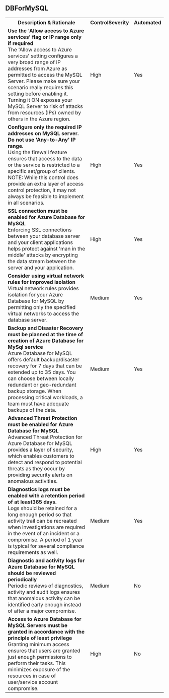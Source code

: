 <html>
<head>

</head><body>
<H2>DBForMySQL</H2><table><tr><th>Description & Rationale</th><th>ControlSeverity</th><th>Automated</th></tr>
<tr><td><b>Use the 'Allow access to Azure services' flag or IP range only if required</b><br/>The 'Allow access to Azure services' setting configures a very broad range of IP addresses from Azure as permitted to access the MySQL Server. Please make sure your scenario really requires this setting before enabling it. Turning it ON exposes your MySQL Server to risk of attacks from resources (IPs) owned by others in the Azure region.</td><td>High</td><td>Yes</td></tr><tr><td><b>Configure only the required IP addresses on MySQL server. Do not use 'Any-to-Any' IP range.</b><br/>Using the firewall feature ensures that access to the data or the service is restricted to a specific set/group of clients. NOTE: While this control does provide an extra layer of access control protection, it may not always be feasible to implement in all scenarios.</td><td>High</td><td>Yes</td></tr><tr><td><b>SSL connection must be enabled for Azure Database for MySQL</b><br/>Enforcing SSL connections between your database server and your client applications helps protect against 'man in the middle' attacks by encrypting the data stream between the server and your application.</td><td>High</td><td>Yes</td></tr><tr><td><b>Consider using virtual network rules for improved isolation</b><br/>Virtual network rules provides isolation for your Azure Database for MySQL by permitting only the specified virtual networks to access the database server.</td><td>Medium</td><td>Yes</td></tr><tr><td><b>Backup and Disaster Recovery must be planned at the time of creation of Azure Database for MySql service</b><br/>Azure Database for MySQL offers default backup/disaster recovery for 7 days that can be extended up to 35 days. You can choose between locally redundant or geo-redundant backup storage. When processing critical workloads, a team must have adequate backups of the data.</td><td>Medium</td><td>Yes</td></tr><tr><td><b>Advanced Threat Protection must be enabled for Azure Database for MySQL</b><br/>Advanced Threat Protection for Azure Database for MySQL provides a layer of security, which enables customers to detect and respond to potential threats as they occur by providing security alerts on anomalous activities.</td><td>High</td><td>Yes</td></tr><tr><td><b>Diagnostics logs must be enabled with a retention period of at least365 days.</b><br/>Logs should be retained for a long enough period so that activity trail can be recreated when investigations are required in the event of an incident or a compromise. A period of 1 year is typical for several compliance requirements as well.</td><td>Medium</td><td>Yes</td></tr><tr><td><b>Diagnostic and activity logs for Azure Database for MySQL should be reviewed periodically</b><br/>Periodic reviews of diagnostics, activity and audit logs ensures that anomalous activity can be identified early enough instead of after a major compromise.</td><td>Medium</td><td>No</td></tr><tr><td><b>Access to Azure Database for MySQL Servers must be granted in accordance with the principle of least privilege</b><br/>Granting minimum access ensures that users are granted just enough permissions to perform their tasks. This minimizes exposure of the resources in case of user/service account compromise.</td><td>High</td><td>No</td></tr><tr></table>
<table>
</table>
</body></html>
